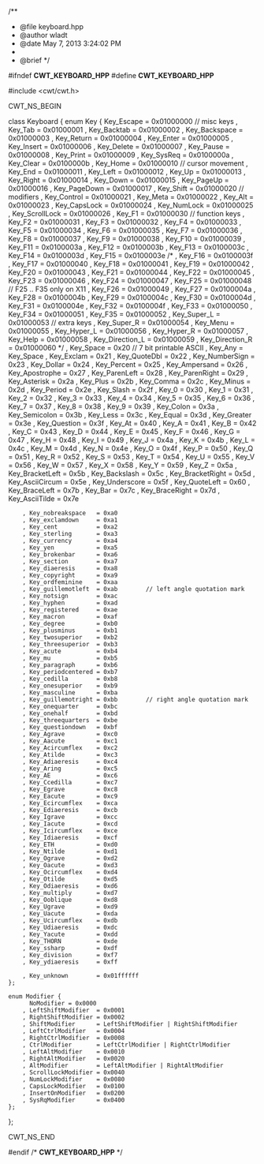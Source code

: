 /**
 * @file   keyboard.hpp
 * @author wladt
 * @date   May 7, 2013 3:24:02 PM
 *
 * @brief
 */

#ifndef __CWT_KEYBOARD_HPP__
#define __CWT_KEYBOARD_HPP__

#include <cwt/cwt.h>

CWT_NS_BEGIN

class Keyboard
{
	enum Key {
		  Key_Escape         = 0x01000000  // misc keys
		, Key_Tab            = 0x01000001
		, Key_Backtab        = 0x01000002
		, Key_Backspace      = 0x01000003
		, Key_Return         = 0x01000004
		, Key_Enter          = 0x01000005
		, Key_Insert         = 0x01000006
		, Key_Delete         = 0x01000007
		, Key_Pause          = 0x01000008
		, Key_Print          = 0x01000009
		, Key_SysReq         = 0x0100000a
		, Key_Clear          = 0x0100000b
		, Key_Home           = 0x01000010  // cursor movement
		, Key_End            = 0x01000011
		, Key_Left           = 0x01000012
		, Key_Up             = 0x01000013
		, Key_Right          = 0x01000014
		, Key_Down           = 0x01000015
		, Key_PageUp         = 0x01000016
		, Key_PageDown       = 0x01000017
		, Key_Shift          = 0x01000020  // modifiers
		, Key_Control        = 0x01000021
		, Key_Meta           = 0x01000022
		, Key_Alt            = 0x01000023
		, Key_CapsLock       = 0x01000024
		, Key_NumLock        = 0x01000025
		, Key_ScrollLock     = 0x01000026
		, Key_F1             = 0x01000030  // function keys
		, Key_F2             = 0x01000031
		, Key_F3             = 0x01000032
		, Key_F4             = 0x01000033
		, Key_F5             = 0x01000034
		, Key_F6             = 0x01000035
		, Key_F7             = 0x01000036
		, Key_F8             = 0x01000037
		, Key_F9             = 0x01000038
		, Key_F10            = 0x01000039
		, Key_F11            = 0x0100003a
		, Key_F12            = 0x0100003b
		, Key_F13            = 0x0100003c
		, Key_F14            = 0x0100003d
		, Key_F15            = 0x0100003e
/*
		, Key_F16            = 0x0100003f
		, Key_F17            = 0x01000040
		, Key_F18            = 0x01000041
		, Key_F19            = 0x01000042
		, Key_F20            = 0x01000043
		, Key_F21            = 0x01000044
		, Key_F22            = 0x01000045
		, Key_F23            = 0x01000046
		, Key_F24            = 0x01000047
		, Key_F25            = 0x01000048                // F25 .. F35 only on X11
		, Key_F26            = 0x01000049
		, Key_F27            = 0x0100004a
		, Key_F28            = 0x0100004b
		, Key_F29            = 0x0100004c
		, Key_F30            = 0x0100004d
		, Key_F31            = 0x0100004e
		, Key_F32            = 0x0100004f
		, Key_F33            = 0x01000050
		, Key_F34            = 0x01000051
		, Key_F35            = 0x01000052
		, Key_Super_L        = 0x01000053    // extra keys
		, Key_Super_R        = 0x01000054
		, Key_Menu           = 0x01000055
		, Key_Hyper_L        = 0x01000056
		, Key_Hyper_R        = 0x01000057
		, Key_Help           = 0x01000058
		, Key_Direction_L    = 0x01000059
		, Key_Direction_R    = 0x01000060
*/
		, Key_Space          = 0x20          // 7 bit printable ASCII
		, Key_Any            = Key_Space
		, Key_Exclam         = 0x21
		, Key_QuoteDbl       = 0x22
		, Key_NumberSign     = 0x23
		, Key_Dollar         = 0x24
		, Key_Percent        = 0x25
		, Key_Ampersand      = 0x26
		, Key_Apostrophe     = 0x27
		, Key_ParenLeft      = 0x28
		, Key_ParenRight     = 0x29
		, Key_Asterisk       = 0x2a
		, Key_Plus           = 0x2b
		, Key_Comma          = 0x2c
		, Key_Minus          = 0x2d
		, Key_Period         = 0x2e
		, Key_Slash          = 0x2f
		, Key_0              = 0x30
		, Key_1              = 0x31
		, Key_2              = 0x32
		, Key_3              = 0x33
		, Key_4              = 0x34
		, Key_5              = 0x35
		, Key_6              = 0x36
		, Key_7              = 0x37
		, Key_8              = 0x38
		, Key_9              = 0x39
		, Key_Colon          = 0x3a
		, Key_Semicolon      = 0x3b
		, Key_Less           = 0x3c
		, Key_Equal          = 0x3d
		, Key_Greater        = 0x3e
		, Key_Question       = 0x3f
		, Key_At             = 0x40
		, Key_A              = 0x41
		, Key_B              = 0x42
		, Key_C              = 0x43
		, Key_D              = 0x44
		, Key_E              = 0x45
		, Key_F              = 0x46
		, Key_G              = 0x47
		, Key_H              = 0x48
		, Key_I              = 0x49
		, Key_J              = 0x4a
		, Key_K              = 0x4b
		, Key_L              = 0x4c
		, Key_M              = 0x4d
		, Key_N              = 0x4e
		, Key_O              = 0x4f
		, Key_P              = 0x50
		, Key_Q              = 0x51
		, Key_R              = 0x52
		, Key_S              = 0x53
		, Key_T              = 0x54
		, Key_U              = 0x55
		, Key_V              = 0x56
		, Key_W              = 0x57
		, Key_X              = 0x58
		, Key_Y              = 0x59
		, Key_Z              = 0x5a
		, Key_BracketLeft    = 0x5b
		, Key_Backslash      = 0x5c
		, Key_BracketRight   = 0x5d
		, Key_AsciiCircum    = 0x5e
		, Key_Underscore     = 0x5f
		, Key_QuoteLeft      = 0x60
		, Key_BraceLeft      = 0x7b
		, Key_Bar            = 0x7c
		, Key_BraceRight     = 0x7d
		, Key_AsciiTilde     = 0x7e

		, Key_nobreakspace   = 0xa0
		, Key_exclamdown     = 0xa1
		, Key_cent           = 0xa2
		, Key_sterling       = 0xa3
		, Key_currency       = 0xa4
		, Key_yen            = 0xa5
		, Key_brokenbar      = 0xa6
		, Key_section        = 0xa7
		, Key_diaeresis      = 0xa8
		, Key_copyright      = 0xa9
		, Key_ordfeminine    = 0xaa
		, Key_guillemotleft  = 0xab        // left angle quotation mark
		, Key_notsign        = 0xac
		, Key_hyphen         = 0xad
		, Key_registered     = 0xae
		, Key_macron         = 0xaf
		, Key_degree         = 0xb0
		, Key_plusminus      = 0xb1
		, Key_twosuperior    = 0xb2
		, Key_threesuperior  = 0xb3
		, Key_acute          = 0xb4
		, Key_mu             = 0xb5
		, Key_paragraph      = 0xb6
		, Key_periodcentered = 0xb7
		, Key_cedilla        = 0xb8
		, Key_onesuperior    = 0xb9
		, Key_masculine      = 0xba
		, Key_guillemotright = 0xbb        // right angle quotation mark
		, Key_onequarter     = 0xbc
		, Key_onehalf        = 0xbd
		, Key_threequarters  = 0xbe
		, Key_questiondown   = 0xbf
		, Key_Agrave         = 0xc0
		, Key_Aacute         = 0xc1
		, Key_Acircumflex    = 0xc2
		, Key_Atilde         = 0xc3
		, Key_Adiaeresis     = 0xc4
		, Key_Aring          = 0xc5
		, Key_AE             = 0xc6
		, Key_Ccedilla       = 0xc7
		, Key_Egrave         = 0xc8
		, Key_Eacute         = 0xc9
		, Key_Ecircumflex    = 0xca
		, Key_Ediaeresis     = 0xcb
		, Key_Igrave         = 0xcc
		, Key_Iacute         = 0xcd
		, Key_Icircumflex    = 0xce
		, Key_Idiaeresis     = 0xcf
		, Key_ETH            = 0xd0
		, Key_Ntilde         = 0xd1
		, Key_Ograve         = 0xd2
		, Key_Oacute         = 0xd3
		, Key_Ocircumflex    = 0xd4
		, Key_Otilde         = 0xd5
		, Key_Odiaeresis     = 0xd6
		, Key_multiply       = 0xd7
		, Key_Ooblique       = 0xd8
		, Key_Ugrave         = 0xd9
		, Key_Uacute         = 0xda
		, Key_Ucircumflex    = 0xdb
		, Key_Udiaeresis     = 0xdc
		, Key_Yacute         = 0xdd
		, Key_THORN          = 0xde
		, Key_ssharp         = 0xdf
		, Key_division       = 0xf7
		, Key_ydiaeresis     = 0xff

		, Key_unknown        = 0x01ffffff
	};

	enum Modifier {
		  NoModifier = 0x0000
		, LeftShiftModifier  = 0x0001
		, RightShiftModifier = 0x0002
		, ShiftModifier      = LeftShiftModifier | RightShiftModifier
		, LeftCtrlModifier   = 0x0004
		, RightCtrlModifier  = 0x0008
		, CtrlModifier       = LeftCtrlModifier | RightCtrlModifier
		, LeftAltModifier    = 0x0010
		, RightAltModifier   = 0x0020
		, AltModifier        = LeftAltModifier | RightAltModifier
		, ScrollLockModifier = 0x0040
		, NumLockModifier    = 0x0080
		, CapsLockModifier   = 0x0100
		, InsertOnModifier   = 0x0200
		, SysRqModifier      = 0x0400
	};
};

CWT_NS_END

#endif /* __CWT_KEYBOARD_HPP__ */
